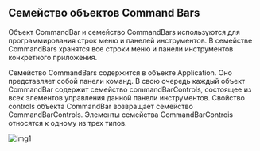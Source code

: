 Семейство объектов Command Bars
---

Объект CommandBar и семейство CommandBars используются для программирования строк меню и панелей инструментов. В семействе CommandBars хранятся все строки меню и панели инструментов конкретного приложения.

Семейство CommandBars содержится в объекте Application. Оно представляет собой панели команд. В свою очередь каждый объект CommandBar содержит семейство commandBarControls, состоящее из всех элементов управления данной панели инструментов. Свойство controls объекта CommandBar возвращает семейство CommandBarControls. Элементы семейства CommandBarControis относятся к одному из трех типов.

![img1](http://its.luguniv.edu.ua/~Donchenko/inform_teor/VBA/Chapter%208/8.1.gif)
